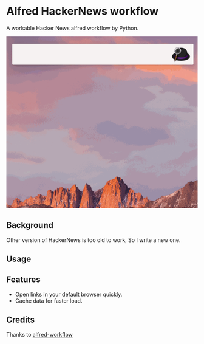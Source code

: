 # Alfred HackerNews workflow

A workable Hacker News alfred workflow by Python.

![](./pic/hn_screen.gif)

## Background 

Other version of HackerNews is too old to work, So I write a new one.

## Usage

## Features

- Open links in your default browser quickly. 
- Cache data for faster load.

## Credits

Thanks to [alfred-workflow](https://www.deanishe.net/alfred-workflow/)
